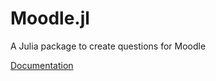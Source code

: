 # Moodle.jl

A Julia package to create questions for Moodle

[Documentation](https://schcs.github.io/Moodle.jl/)
